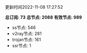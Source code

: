 更新时间2022-11-08 17:27:52

**总订阅: 73**
**总节点: 2088**
**有效节点: 989**
- ss节点: 546
- v2ray节点: 281
- trojan节点: 161
- ssr节点: 1
